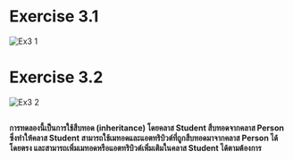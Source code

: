 # Exercise 3.1
![Ex3 1](https://github.com/65030179179Pattarapon/03376836-OOP-2566-Lab-06/assets/144198506/1de41566-6ac6-4015-af24-3b616a700d71)

# Exercise 3.2
![Ex3 2](https://github.com/65030179179Pattarapon/03376836-OOP-2566-Lab-06/assets/144198506/89b36c21-ac6d-42a5-9998-abae650e9739)
##
#### การทดลองนี้เป็นการใช้สืบทอด (inheritance) โดยคลาส Student สืบทอดจากคลาส Person ซึ่งทำให้คลาส Student สามารถใช้เมทอดและแอตทริบิวต์ที่ถูกสืบทอดมาจากคลาส Person ได้โดยตรง และสามารถเพิ่มเมทอดหรือแอตทริบิวต์เพิ่มเติมในคลาส Student ได้ตามต้องการ
